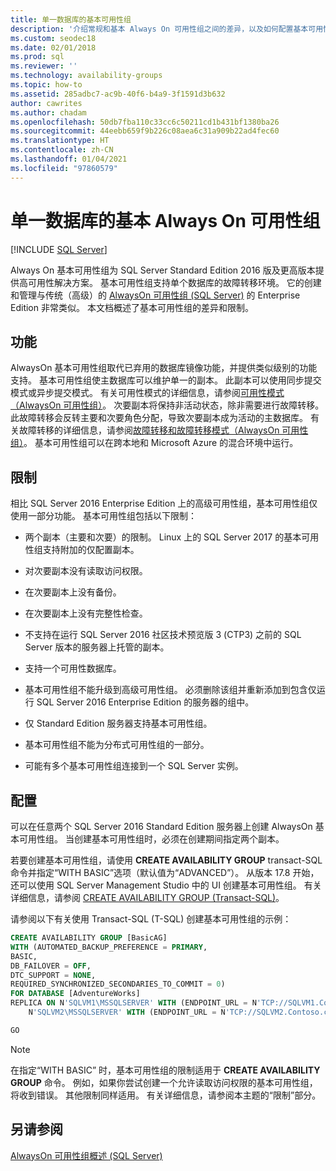 ```yaml
---
title: 单一数据库的基本可用性组
description: '介绍常规和基本 Always On 可用性组之间的差异，以及如何配置基本可用性组。 '
ms.custom: seodec18
ms.date: 02/01/2018
ms.prod: sql
ms.reviewer: ''
ms.technology: availability-groups
ms.topic: how-to
ms.assetid: 285adbc7-ac9b-40f6-b4a9-3f1591d3b632
author: cawrites
ms.author: chadam
ms.openlocfilehash: 50db7fba110c33cc6c50211cd1b431bf1380ba26
ms.sourcegitcommit: 44eebb659f9b226c08aea6c31a909b22ad4fec60
ms.translationtype: HT
ms.contentlocale: zh-CN
ms.lasthandoff: 01/04/2021
ms.locfileid: "97860579"
---
```

# <a name="basic-always-on-availability-groups-for-a-single-database"></a>单一数据库的基本 Always On 可用性组
[!INCLUDE [SQL Server](../../../includes/applies-to-version/sqlserver.md)]

 Always On 基本可用性组为 SQL Server Standard Edition 2016 版及更高版本提供高可用性解决方案。 基本可用性组支持单个数据库的故障转移环境。 它的创建和管理与传统（高级）的 [AlwaysOn 可用性组 (SQL Server)](../../../database-engine/availability-groups/windows/always-on-availability-groups-sql-server.md) 的 Enterprise Edition 非常类似。 本文档概述了基本可用性组的差异和限制。

## <a name="features"></a>功能  
 AlwaysOn 基本可用性组取代已弃用的数据库镜像功能，并提供类似级别的功能支持。 基本可用性组使主数据库可以维护单一的副本。 此副本可以使用同步提交模式或异步提交模式。 有关可用性模式的详细信息，请参阅[可用性模式（AlwaysOn 可用性组）](../../../database-engine/availability-groups/windows/availability-modes-always-on-availability-groups.md)。 次要副本将保持非活动状态，除非需要进行故障转移。 此故障转移会反转主要和次要角色分配，导致次要副本成为活动的主数据库。 有关故障转移的详细信息，请参阅[故障转移和故障转移模式（AlwaysOn 可用性组）](../../../database-engine/availability-groups/windows/failover-and-failover-modes-always-on-availability-groups.md)。 基本可用性组可以在跨本地和 Microsoft Azure 的混合环境中运行。  
  
## <a name="limitations"></a>限制  
 相比 SQL Server 2016 Enterprise Edition 上的高级可用性组，基本可用性组仅使用一部分功能。 基本可用性组包括以下限制：  
  
- 两个副本（主要和次要）的限制。 Linux 上的 SQL Server 2017 的基本可用性组支持附加的仅配置副本。
  
- 对次要副本没有读取访问权限。  
  
- 在次要副本上没有备份。  

- 在次要副本上没有完整性检查。 

- 不支持在运行 SQL Server 2016 社区技术预览版 3 (CTP3) 之前的 SQL Server 版本的服务器上托管的副本。  

- 支持一个可用性数据库。  
  
- 基本可用性组不能升级到高级可用性组。 必须删除该组并重新添加到包含仅运行 SQL Server 2016 Enterprise Edition 的服务器的组中。  
  
- 仅 Standard Edition 服务器支持基本可用性组。 

- 基本可用性组不能为分布式可用性组的一部分。 

- 可能有多个基本可用性组连接到一个 SQL Server 实例。

  
## <a name="configuration"></a>配置  
 可以在任意两个 SQL Server 2016 Standard Edition 服务器上创建 AlwaysOn 基本可用性组。 当创建基本可用性组时，必须在创建期间指定两个副本。  
  
 若要创建基本可用性组，请使用 **CREATE AVAILABILITY GROUP** transact-SQL 命令并指定“WITH BASIC”选项（默认值为“ADVANCED”）。 从版本 17.8 开始，还可以使用 SQL Server Management Studio 中的 UI 创建基本可用性组。 有关详细信息，请参阅 [CREATE AVAILABILITY GROUP (Transact-SQL)](../../../t-sql/statements/create-availability-group-transact-sql.md)。 

请参阅以下有关使用 Transact-SQL (T-SQL) 创建基本可用性组的示例： 

```sql
CREATE AVAILABILITY GROUP [BasicAG]
WITH (AUTOMATED_BACKUP_PREFERENCE = PRIMARY,
BASIC,
DB_FAILOVER = OFF,
DTC_SUPPORT = NONE,
REQUIRED_SYNCHRONIZED_SECONDARIES_TO_COMMIT = 0)
FOR DATABASE [AdventureWorks]
REPLICA ON N'SQLVM1\MSSQLSERVER' WITH (ENDPOINT_URL = N'TCP://SQLVM1.Contoso.com:5022', FAILOVER_MODE = AUTOMATIC, AVAILABILITY_MODE = SYNCHRONOUS_COMMIT, SEEDING_MODE = AUTOMATIC, SECONDARY_ROLE(ALLOW_CONNECTIONS = NO)),
    N'SQLVM2\MSSQLSERVER' WITH (ENDPOINT_URL = N'TCP://SQLVM2.Contoso.com:5022', FAILOVER_MODE = AUTOMATIC, AVAILABILITY_MODE = SYNCHRONOUS_COMMIT, SEEDING_MODE = AUTOMATIC, SECONDARY_ROLE(ALLOW_CONNECTIONS = NO));

GO
```

  
> [!NOTE]  
>  在指定“WITH BASIC”  时，基本可用性组的限制适用于 **CREATE AVAILABILITY GROUP** 命令。 例如，如果你尝试创建一个允许读取访问权限的基本可用性组，将收到错误。 其他限制同样适用。 有关详细信息，请参阅本主题的“限制”部分。  
  
## <a name="see-also"></a>另请参阅  
 [AlwaysOn 可用性组概述 (SQL Server)](../../../database-engine/availability-groups/windows/overview-of-always-on-availability-groups-sql-server.md)  
  
  
